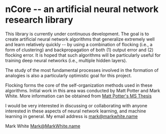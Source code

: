 nCore -- an artificial neural network research library
======================================================

This library is currently under continuous development.  The goal is to create artificial neural network algorithms that generalize extremely well and learn relatively quickly -- by using a combination of flocking (i.e., a form of clustering) and backpropagation of both (1) output error and (2) flocking error.  It is hoped that such algorithms will be particularly useful for training deep neural networks (i.e., multiple hidden layers).

The study of the most fundamental processes involved in the formation of analogies is also a particularly optimistic goal for this project.  

Flocking forms the core of the self-organization methods used in these algorithms.  Initial work in this area was conducted by Matt Potter and Mark White.  More information can be obtained from [Matt Potter's MS Thesis](http://repository.lib.ncsu.edu/ir/bitstream/1840.16/148/2/etd.pdf)

I would be very interested in discussing or collaborating with anyone interested in these aspects of neural network learning, and machine learning in general.  My email address is mark@markwhite.name

Mark White
Mark@MarkWhite.name
